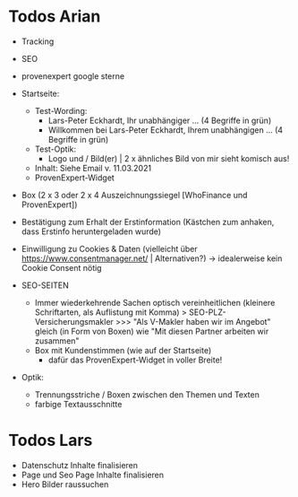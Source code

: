 # Todos Arian
- Tracking
- SEO
- provenexpert google sterne

- Startseite:
    -   Test-Wording: 
        -   Lars-Peter Eckhardt, Ihr unabhängiger ... (4 Begriffe in grün)
        -   Willkommen bei Lars-Peter Eckhardt, Ihrem unabhängigen ... (4 Begriffe in grün)
    -   Test-Optik:
        -   Logo und / Bild(er) | 2 x ähnliches Bild von mir sieht komisch aus!
    -   Inhalt: Siehe Email v. 11.03.2021
    -   ProvenExpert-Widget

- Box   (2 x 3 oder 2 x 4 Auszeichnungssiegel [WhoFinance und ProvenExpert])

- Bestätigung zum Erhalt der Erstinformation (Kästchen zum anhaken, dass Erstinfo heruntergeladen wurde)
- Einwilligung zu Cookies & Daten (vielleicht über https://www.consentmanager.net/ | Alternativen?) -> idealerweise kein Cookie Consent nötig

- SEO-SEITEN
    -   Immer wiederkehrende Sachen optisch vereinheitlichen (kleinere Schriftarten, als Auflistung mit Komma) > SEO-PLZ-Versicherungsmakler >>> "Als V-Makler haben wir im Angebot" gleich (in Form von Boxen) wie "Mit diesen Partner arbeiten wir zusammen" 
    -   Box mit Kundenstimmen (wie auf der Startseite)
        -   dafür das ProvenExpert-Widget in voller Breite!

- Optik:
    -   Trennungsstriche / Boxen zwischen den Themen und Texten
    -   farbige Textausschnitte

# Todos Lars

- Datenschutz Inhalte finalisieren
- Page und Seo Page Inhalte finalisieren
- Hero Bilder raussuchen